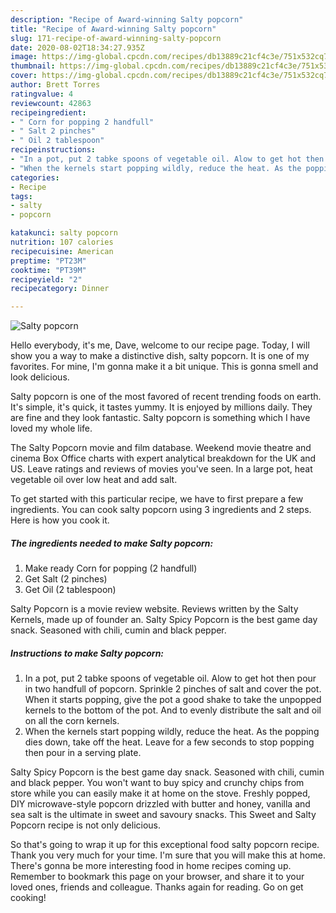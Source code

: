 ```yaml
---
description: "Recipe of Award-winning Salty popcorn"
title: "Recipe of Award-winning Salty popcorn"
slug: 171-recipe-of-award-winning-salty-popcorn
date: 2020-08-02T18:34:27.935Z
image: https://img-global.cpcdn.com/recipes/db13889c21cf4c3e/751x532cq70/salty-popcorn-recipe-main-photo.jpg
thumbnail: https://img-global.cpcdn.com/recipes/db13889c21cf4c3e/751x532cq70/salty-popcorn-recipe-main-photo.jpg
cover: https://img-global.cpcdn.com/recipes/db13889c21cf4c3e/751x532cq70/salty-popcorn-recipe-main-photo.jpg
author: Brett Torres
ratingvalue: 4
reviewcount: 42863
recipeingredient:
- " Corn for popping 2 handfull"
- " Salt 2 pinches"
- " Oil 2 tablespoon"
recipeinstructions:
- "In a pot, put 2 tabke spoons of vegetable oil. Alow to get hot then pour in two handfull of popcorn. Sprinkle 2 pinches of salt and cover the pot. When it starts popping, give the pot a good shake to take the unpopped kernels to the bottom of the pot. And to evenly distribute the salt and oil on all the corn kernels."
- "When the kernels start popping wildly, reduce the heat. As the popping dies down, take off the heat. Leave for a few seconds to stop popping then pour in a serving plate."
categories:
- Recipe
tags:
- salty
- popcorn

katakunci: salty popcorn 
nutrition: 107 calories
recipecuisine: American
preptime: "PT23M"
cooktime: "PT39M"
recipeyield: "2"
recipecategory: Dinner

---
```



![Salty popcorn](https://img-global.cpcdn.com/recipes/db13889c21cf4c3e/751x532cq70/salty-popcorn-recipe-main-photo.jpg)

Hello everybody, it's me, Dave, welcome to our recipe page. Today, I will show you a way to make a distinctive dish, salty popcorn. It is one of my favorites. For mine, I'm gonna make it a bit unique. This is gonna smell and look delicious.

Salty popcorn is one of the most favored of recent trending foods on earth. It's simple, it's quick, it tastes yummy. It is enjoyed by millions daily. They are fine and they look fantastic. Salty popcorn is something which I have loved my whole life.

The Salty Popcorn movie and film database. Weekend movie theatre and cinema Box Office charts with expert analytical breakdown for the UK and US. Leave ratings and reviews of movies you&#39;ve seen. In a large pot, heat vegetable oil over low heat and add salt.


To get started with this particular recipe, we have to first prepare a few ingredients. You can cook salty popcorn using 3 ingredients and 2 steps. Here is how you cook it.

<!--inarticleads1-->

##### The ingredients needed to make Salty popcorn:

1. Make ready  Corn for popping (2 handfull)
1. Get  Salt (2 pinches)
1. Get  Oil (2 tablespoon)


Salty Popcorn is a movie review website. Reviews written by the Salty Kernels, made up of founder an. Salty Spicy Popcorn is the best game day snack. Seasoned with chili, cumin and black pepper. 

<!--inarticleads2-->

##### Instructions to make Salty popcorn:

1. In a pot, put 2 tabke spoons of vegetable oil. Alow to get hot then pour in two handfull of popcorn. Sprinkle 2 pinches of salt and cover the pot. When it starts popping, give the pot a good shake to take the unpopped kernels to the bottom of the pot. And to evenly distribute the salt and oil on all the corn kernels.
1. When the kernels start popping wildly, reduce the heat. As the popping dies down, take off the heat. Leave for a few seconds to stop popping then pour in a serving plate.


Salty Spicy Popcorn is the best game day snack. Seasoned with chili, cumin and black pepper. You won&#39;t want to buy spicy and crunchy chips from store while you can easily make it at home on the stove. Freshly popped, DIY microwave-style popcorn drizzled with butter and honey, vanilla and sea salt is the ultimate in sweet and savoury snacks. This Sweet and Salty Popcorn recipe is not only delicious. 

So that's going to wrap it up for this exceptional food salty popcorn recipe. Thank you very much for your time. I'm sure that you will make this at home. There's gonna be more interesting food in home recipes coming up. Remember to bookmark this page on your browser, and share it to your loved ones, friends and colleague. Thanks again for reading. Go on get cooking!
